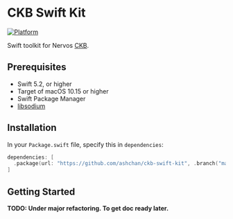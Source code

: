 # CKB Swift Kit

[![Platform](https://img.shields.io/badge/Platforms-macOS-4e4e4e.svg?colorA=28a745)](#installation)

Swift toolkit for Nervos [CKB](https://github.com/nervosnetwork/ckb).

## Prerequisites

* Swift 5.2, or higher
* Target of macOS 10.15 or higher
* Swift Package Manager
* [libsodium](https://github.com/jedisct1/libsodium)

## Installation

In your `Package.swift` file, specify this in `dependencies`:

```swift
dependencies: [
  .package(url: "https://github.com/ashchan/ckb-swift-kit", .branch("master"))
]
```

## Getting Started

**TODO: Under major refactoring. To get doc ready later.**
